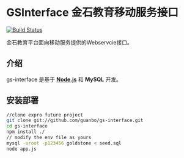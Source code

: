 # GSInterface 金石教育移动服务接口
[![Build Status](https://secure.travis-ci.org/guanbo/gs-interface.png?branch=master)](http://travis-ci.org/guanbo/gs-interface)

金石教育平台面向移动服务提供的Webservcie接口。

## 介绍

gs-interface 是基于 [**Node.js**](http://nodejs.org) 和 **MySQL** 开发。

## 安装部署

```bash
//clone expro future project
git clone git://github.com/guanbo/gs-interface.git  
cd gs-interface
npm install ./
// modify the env file as yours
mysql -uroot -p123456 goldstone < seed.sql
node app.js
```
